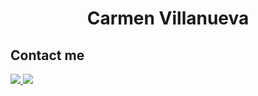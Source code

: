 <h1 align="center"> Carmen Villanueva </h1>



## Contact me

<a href="https://www.linkedin.com/in/carmen-villanueva-borja/" target="_blank">
<img src=https://img.shields.io/badge/Linkedin-Blue?style=plastic&logo=linkedin&logoColor=blue&logoSize=auto&labelColor=Blue&color=white&cacheSeconds=3600&link=www.linkedin.com%2Fin%2Fcarmen-villanueva-borja />

<a href="mailto:carmenvb92@gmail.com" target="_blank">
<img src=https://img.shields.io/badge/Gmail-Red?style=plastic&logo=Gmail&logoColor=Red&logoSize=auto&labelColor=Red&color=white&cacheSeconds=3600 />

<!--
**Carmenvb92/Carmenvb92** is a ✨ _special_ ✨ repository because its `README.md` (this file) appears on your GitHub profile.

Here are some ideas to get you started:

- 🔭 I’m currently working on ...
- 🌱 I’m currently learning ...
- 👯 I’m looking to collaborate on ...
- 🤔 I’m looking for help with ...
- 💬 Ask me about ...
- 📫 How to reach me: ...
- 😄 Pronouns: ...
- ⚡ Fun fact: ...
-->
